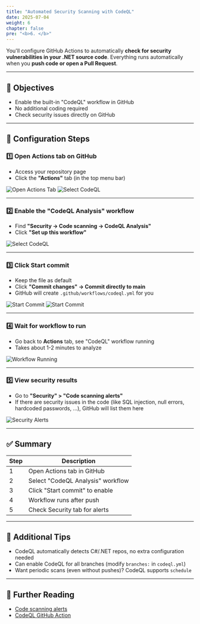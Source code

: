 ```yaml
---
title: "Automated Security Scanning with CodeQL"
date: 2025-07-04
weight: 6
chapter: false
pre: "<b>6. </b>"
---
```


You'll configure GitHub Actions to automatically **check for security vulnerabilities in your .NET source code**. Everything runs automatically when you **push code or open a Pull Request**.

---

## 🎯 Objectives

- Enable the built-in "CodeQL" workflow in GitHub
- No additional coding required
- Check security issues directly on GitHub

---

## 🔧 Configuration Steps

### 1️⃣ Open **Actions** tab on GitHub

- Access your repository page
- Click the **"Actions"** tab (in the top menu bar)

![Open Actions Tab](/images/6-security-testing/open-actions.png)
![Select CodeQL](/images/6-security-testing/open-actions2.png)

---

### 2️⃣ Enable the **"CodeQL Analysis"** workflow

- Find **"Security → Code scanning → CodeQL Analysis"**
- Click **"Set up this workflow"**

![Select CodeQL](/images/6-security-testing/select-codeql.png)

---

### 3️⃣ Click **Start commit**

- Keep the file as default
- Click **"Commit changes" → Commit directly to main**
- GitHub will create `.github/workflows/codeql.yml` for you

![Start Commit](/images/6-security-testing/start-commit.png)
![Start Commit](/images/6-security-testing/start-commit2.png)

---

### 4️⃣ Wait for workflow to run

- Go back to **Actions** tab, see "CodeQL" workflow running
- Takes about 1-2 minutes to analyze

![Workflow Running](/images/6-security-testing/workflow-running.png)

---

### 5️⃣ View security results

- Go to **"Security" > "Code scanning alerts"**
- If there are security issues in the code (like SQL injection, null errors, hardcoded passwords, ...), GitHub will list them here

![Security Alerts](/images/6-security-testing/security-alerts.png)

---

## ✅ Summary

| Step | Description |
|------|------------|
| 1 | Open Actions tab in GitHub |
| 2 | Select "CodeQL Analysis" workflow |
| 3 | Click "Start commit" to enable |
| 4 | Workflow runs after push |
| 5 | Check Security tab for alerts |

---

## 🧠 Additional Tips

- CodeQL automatically detects C#/.NET repos, no extra configuration needed
- Can enable CodeQL for all branches (modify `branches:` in `codeql.yml`)
- Want periodic scans (even without pushes)? CodeQL supports `schedule`

---

## 📘 Further Reading

- [Code scanning alerts](https://docs.github.com/en/code-security/code-scanning)
- [CodeQL GitHub Action](https://github.com/github/codeql-action)
